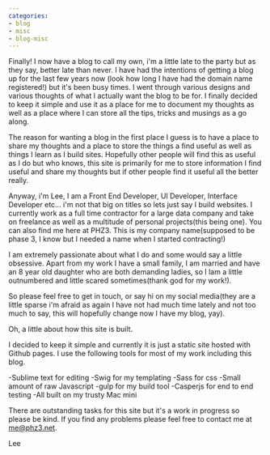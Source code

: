 ```yaml
---
categories:
- blog
- misc
- blog-misc
---
```


Finally! I now have a blog to call my own, i'm a little late to the party but as they say, better late than never. I have had the intentions of getting a blog up for the last few years now (look how long I have had the domain name registered!) but it's been busy times. I went through various designs and various thoughts of what I actually want the blog to be for. I finally decided to keep it simple and use it as a place for me to document my thoughts as well as a place where I can store all the tips, tricks and musings as a go along.

The reason for wanting a blog in the first place I guess is to have a place to share my thoughts and a place to store the things a find useful as well as things I learn as I build sites. Hopefully other people will find this as useful as I do but who knows, this site is primarily for me to store information I find useful and share my thoughts but if other people find it useful all the better really.

Anyway, i'm Lee, I am a Front End Developer, UI Developer, Interface Developer etc... i'm not that big on titles so lets just say I build websites. I currently work as a full time contractor for a large data company and take on freelance as well as a multitude of personal projects(this being one). You can also find me here at PHZ3. This is my company name(supposed to be phase 3, I know but I needed a name when I started contracting!)

I am extremely passionate about what I do and some would say a little obsessive. Apart from my work I have a small family, I am married and have an 8 year old daughter who are both demanding ladies, so I lam a little outnumbered and little scared sometimes(thank god for my work!).

So please feel free to get in touch, or say hi on my social media(they are a little sparse i'm afraid as again I have not had much time lately and not too much to say, this will hopefully change now I have my blog, yay).

Oh, a little about how this site is built.

I decided to keep it simple and currently it is just a static site hosted with Github pages. I use the following tools for most of my work including this blog.

-Sublime text for editing
-Swig for my templating
-Sass for css
-Small amount of raw Javascript
-gulp for my build tool
-Casperjs for end to end testing
-All built on my trusty Mac mini

There are outstanding tasks for this site but it's a work in progress so please be kind. If you find any problems please feel free to contact me at [me@phz3.net](mailto:me@phz3.net).

Lee